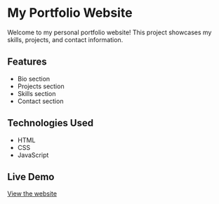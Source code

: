 # My Portfolio Website

Welcome to my personal portfolio website! This project showcases my skills, projects, and contact information.

## Features
- Bio section
- Projects section
- Skills section
- Contact section

## Technologies Used
- HTML
- CSS
- JavaScript

## Live Demo
[View the website](https://abosfu.github.io/)
